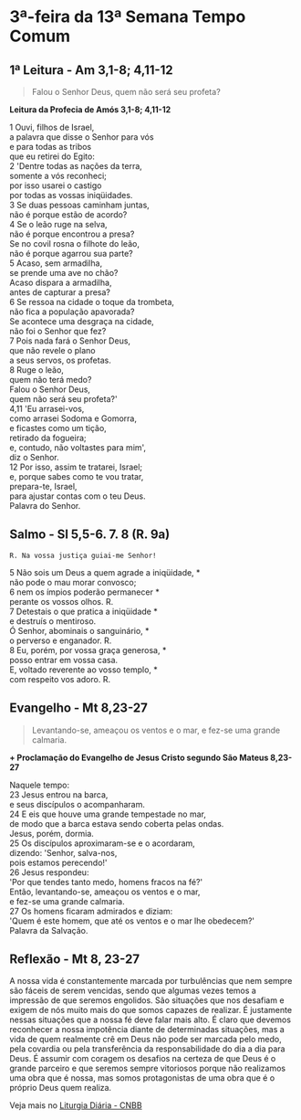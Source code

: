# 3ª-feira da 13ª Semana Tempo Comum

## 1ª Leitura - Am 3,1-8; 4,11-12

> Falou o Senhor Deus, quem não será seu profeta?

**Leitura da Profecia de Amós 3,1-8; 4,11-12**

1 Ouvi, filhos de Israel,   
 a palavra que disse o Senhor para vós   
 e para todas as tribos   
 que eu retirei do Egito:   
2 'Dentre todas as nações da terra,   
 somente a vós reconheci;   
 por isso usarei o castigo   
 por todas as vossas iniqüidades.   
3 Se duas pessoas caminham juntas,   
 não é porque estão de acordo?   
4 Se o leão ruge na selva,   
 não é porque encontrou a presa?   
 Se no covil rosna o filhote do leão,   
 não é porque agarrou sua parte?   
5 Acaso, sem armadilha,   
 se prende uma ave no chão?   
 Acaso dispara a armadilha,   
 antes de capturar a presa?   
6 Se ressoa na cidade o toque da trombeta,   
 não fica a população apavorada?   
 Se acontece uma desgraça na cidade,   
 não foi o Senhor que fez?   
7 Pois nada fará o Senhor Deus,   
 que não revele o plano   
 a seus servos, os profetas.   
8 Ruge o leão,   
 quem não terá medo?   
 Falou o Senhor Deus,   
 quem não será seu profeta?'   
4,11 'Eu arrasei-vos,   
 como arrasei Sodoma e Gomorra,   
 e ficastes como um tição,   
 retirado da fogueira;   
 e, contudo, não voltastes para mim',   
 diz o Senhor.   
12 Por isso, assim te tratarei, Israel;   
 e, porque sabes como te vou tratar,   
 prepara-te, Israel,   
 para ajustar contas com o teu Deus.   
 Palavra do Senhor.

## Salmo - Sl 5,5-6. 7. 8 (R. 9a)

`R. Na vossa justiça guiai-me Senhor!`

5 Não sois um Deus a quem agrade a iniqüidade, *   
 não pode o mau morar convosco;   
6 nem os ímpios poderão permanecer *   
 perante os vossos olhos. R.       
7 Detestais o que pratica a iniqüidade *   
 e destruís o mentiroso.   
 Ó Senhor, abominais o sanguinário, *   
 o perverso e enganador. R.       
8 Eu, porém, por vossa graça generosa, *   
 posso entrar em vossa casa.   
 E, voltado reverente ao vosso templo, *   
 com respeito vos adoro. R.

## Evangelho - Mt 8,23-27

> Levantando-se, ameaçou os ventos e o mar, e fez-se uma grande calmaria.

**+ Proclamação do Evangelho de Jesus Cristo segundo São Mateus  8,23-27**

Naquele tempo:   
23 Jesus entrou na barca,   
 e seus discípulos o acompanharam.   
24 E eis que houve uma grande tempestade no mar,   
 de modo que a barca estava sendo coberta pelas ondas.   
 Jesus, porém, dormia.   
25 Os discípulos aproximaram-se e o acordaram,   
 dizendo: 'Senhor, salva-nos,   
 pois estamos perecendo!'   
26 Jesus respondeu:   
 'Por que tendes tanto medo, homens fracos na fé?'   
 Então, levantando-se, ameaçou os ventos e o mar,   
 e fez-se uma grande calmaria.   
27 Os homens ficaram admirados e diziam:   
 'Quem é este homem, que até os ventos e o mar lhe obedecem?'   
 Palavra da Salvação.

## Reflexão - Mt 8, 23-27

A nossa vida é constantemente marcada por turbulências que nem sempre são fáceis de serem vencidas, sendo que algumas vezes temos a impressão de que seremos engolidos. São situações que nos desafiam e exigem de nós muito mais do que somos capazes de realizar. É justamente nessas situações que a nossa fé deve falar mais alto. É claro que devemos reconhecer a nossa impotência diante de determinadas situações, mas a vida de quem realmente crê em Deus não pode ser marcada pelo medo, pela covardia ou pela transferência da responsabilidade do dia a dia para Deus. É assumir com coragem os desafios na certeza de que Deus é o grande parceiro e que seremos sempre vitoriosos porque não realizamos uma obra que é nossa, mas somos protagonistas de uma obra que é o próprio Deus quem realiza.

Veja mais no [Liturgia Diária - CNBB](http://liturgiadiaria.cnbb.org.br/app/user/user/UserView.php?ano=2016&mes=6&dia=28)